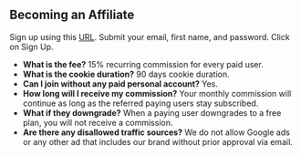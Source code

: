 ## Becoming an Affiliate

Sign up using this [URL](https://gotolstoy.firstpromoter.com/). Submit your email, first name, and password. Click on Sign Up.

- **What is the fee?** 15% recurring commission for every paid user.
- **What is the cookie duration?** 90 days cookie duration.
- **Can I join without any paid personal account?** Yes.
- **How long will I receive my commission?** Your monthly commission will continue as long as the referred paying users stay subscribed.
- **What if they downgrade?** When a paying user downgrades to a free plan, you will not receive a commission.
- **Are there any disallowed traffic sources?** We do not allow Google ads or any other ad that includes our brand without prior approval via email.
